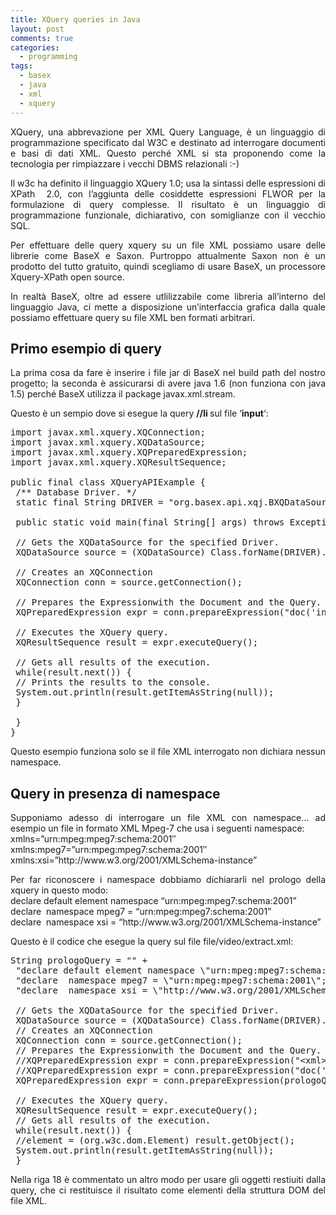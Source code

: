 ```yaml
---
title: XQuery queries in Java
layout: post
comments: true
categories:
  - programming
tags:
  - basex
  - java
  - xml
  - xquery
---
```

<p style="text-align: justify;">
  XQuery, una abbrevazione per XML Query Language, è un linguaggio di programmazione specificato dal W3C e destinato ad interrogare documenti e basi di dati XML. Questo perché XML si sta proponendo come la tecnologia per rimpiazzare i vecchi DBMS relazionali :-)
</p>

<p style="text-align: justify;">
  Il w3c ha definito il linguaggio XQuery 1.0; usa la sintassi delle espressioni di XPath  2.0, con l&#8217;aggiunta delle cosiddette espressioni FLWOR per la formulazione di query complesse. Il risultato è un linguaggio di programmazione funzionale, dichiarativo, con somiglianze con il vecchio SQL.
</p>

<p style="text-align: justify;">
  Per effettuare delle query xquery su un file XML possiamo usare delle librerie come BaseX e Saxon. Purtroppo attualmente Saxon non è un prodotto del tutto gratuito, quindi scegliamo di usare BaseX, un processore Xquery-XPath open source.
</p>

<p style="text-align: justify;">
  <!--more-->In realtà BaseX, oltre ad essere utlilizzabile come libreria all&#8217;interno del linguaggio Java, ci mette a disposizione un&#8217;interfaccia grafica dalla quale possiamo effettuare query su file XML ben formati arbitrari.
</p>

<h2 style="text-align: justify;">
  Primo esempio di query
</h2>

<p style="text-align: justify;">
  La prima cosa da fare è inserire i file jar di BaseX nel build path del nostro progetto; la seconda è assicurarsi di avere java 1.6 (non funziona con java 1.5) perché BaseX utilizza il package javax.xml.stream.
</p>

<p style="text-align: justify;">
  Questo è un sempio dove si esegue la query <strong>//li </strong>sul file &#8216;<strong>input</strong>&#8216;:
</p>

<pre lang="java">import javax.xml.xquery.XQConnection;
import javax.xml.xquery.XQDataSource;
import javax.xml.xquery.XQPreparedExpression;
import javax.xml.xquery.XQResultSequence;

public final class XQueryAPIExample {
 /** Database Driver. */
 static final String DRIVER = "org.basex.api.xqj.BXQDataSource";

 public static void main(final String[] args) throws Exception {

 // Gets the XQDataSource for the specified Driver.
 XQDataSource source = (XQDataSource) Class.forName(DRIVER).newInstance();

 // Creates an XQConnection
 XQConnection conn = source.getConnection();

 // Prepares the Expressionwith the Document and the Query.
 XQPreparedExpression expr = conn.prepareExpression("doc('input')//li");

 // Executes the XQuery query.
 XQResultSequence result = expr.executeQuery();

 // Gets all results of the execution.
 while(result.next()) {
 // Prints the results to the console.
 System.out.println(result.getItemAsString(null));
 }

 }
}</pre>

<p style="text-align: justify;">
  Questo esempio funziona solo se il file XML interrogato non dichiara nessun namespace.
</p>

<h2 style="text-align: justify;">
  Query in presenza di namespace
</h2>

<p style="text-align: justify;">
  Supponiamo adesso di interrogare un file XML con namespace&#8230; ad esempio un file in formato XML Mpeg-7 che usa i seguenti namespace:<br /> xmlns=&#8221;urn:mpeg:mpeg7:schema:2001&#8243;<br /> xmlns:mpeg7=&#8221;urn:mpeg:mpeg7:schema:2001&#8243;<br /> xmlns:xsi=&#8221;http://www.w3.org/2001/XMLSchema-instance&#8221;
</p>

<p style="text-align: justify;">
  Per far riconoscere i namespace dobbiamo dichiararli nel prologo della xquery in questo modo:<br /> declare default element namespace &#8220;urn:mpeg:mpeg7:schema:2001&#8221;<br /> declare  namespace mpeg7 = &#8220;urn:mpeg:mpeg7:schema:2001&#8221;<br /> declare  namespace xsi = &#8220;http://www.w3.org/2001/XMLSchema-instance&#8221;
</p>

<p style="text-align: justify;">
  Questo è il codice che esegue la query sul file file/video/extract.xml:
</p>

<pre lang="java">String prologoQuery = "" +
 "declare default element namespace \"urn:mpeg:mpeg7:schema:2001\"; " +
 "declare  namespace mpeg7 = \"urn:mpeg:mpeg7:schema:2001\"; " +
 "declare  namespace xsi = \"http://www.w3.org/2001/XMLSchema-instance\"; ";

 // Gets the XQDataSource for the specified Driver.
 XQDataSource source = (XQDataSource) Class.forName(DRIVER).newInstance();
 // Creates an XQConnection
 XQConnection conn = source.getConnection();
 // Prepares the Expressionwith the Document and the Query.
 //XQPreparedExpression expr = conn.prepareExpression("&lt;xml&gt;1 + 2 = { 1+2 }&lt;/xml&gt;/text()");
 //XQPreparedExpression expr = conn.prepareExpression("doc('file/video/20090201_video_15213221.xml')//meta");
 XQPreparedExpression expr = conn.prepareExpression(prologoQuery + " doc('file/video/extract.xml')//Name");

 // Executes the XQuery query.
 XQResultSequence result = expr.executeQuery();
 // Gets all results of the execution.
 while(result.next()) {
 //element = (org.w3c.dom.Element) result.getObject();
 System.out.println(result.getItemAsString(null));
 }</pre>

<p style="text-align: justify;">
  Nella riga 18 è commentato un altro modo per usare gli oggetti restiuiti dalla query, che ci restituisce il risultato come elementi della struttura DOM del file XML.
</p>
